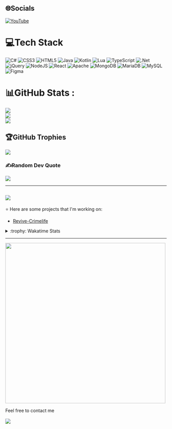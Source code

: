
## 🌐Socials
[![YouTube](https://img.shields.io/badge/YouTube-%23FF0000.svg?logo=YouTube&logoColor=white)](https://youtube.com/c/Japaner) 

# 💻Tech Stack
![C#](https://img.shields.io/badge/c%23-%23239120.svg?style=for-the-badge&logo=c-sharp&logoColor=white) ![CSS3](https://img.shields.io/badge/css3-%231572B6.svg?style=for-the-badge&logo=css3&logoColor=white) ![HTML5](https://img.shields.io/badge/html5-%23E34F26.svg?style=for-the-badge&logo=html5&logoColor=white) ![Java](https://img.shields.io/badge/java-%23ED8B00.svg?style=for-the-badge&logo=java&logoColor=white) ![Kotlin](https://img.shields.io/badge/kotlin-%230095D5.svg?style=for-the-badge&logo=kotlin&logoColor=white) ![Lua](https://img.shields.io/badge/lua-%232C2D72.svg?style=for-the-badge&logo=lua&logoColor=white) ![TypeScript](https://img.shields.io/badge/typescript-%23007ACC.svg?style=for-the-badge&logo=typescript&logoColor=white) ![.Net](https://img.shields.io/badge/.NET-5C2D91?style=for-the-badge&logo=.net&logoColor=white) ![jQuery](https://img.shields.io/badge/jquery-%230769AD.svg?style=for-the-badge&logo=jquery&logoColor=white) ![NodeJS](https://img.shields.io/badge/node.js-6DA55F?style=for-the-badge&logo=node.js&logoColor=white) ![React](https://img.shields.io/badge/react-%2320232a.svg?style=for-the-badge&logo=react&logoColor=%2361DAFB) ![Apache](https://img.shields.io/badge/apache-%23D42029.svg?style=for-the-badge&logo=apache&logoColor=white) ![MongoDB](https://img.shields.io/badge/MongoDB-%234ea94b.svg?style=for-the-badge&logo=mongodb&logoColor=white) ![MariaDB](https://img.shields.io/badge/MariaDB-003545?style=for-the-badge&logo=mariadb&logoColor=white) ![MySQL](https://img.shields.io/badge/mysql-%2300f.svg?style=for-the-badge&logo=mysql&logoColor=white) 	![Figma](https://img.shields.io/badge/figma-%23F24E1E.svg?style=for-the-badge&logo=figma&logoColor=white)
# 📊GitHub Stats :
![](https://github-readme-stats.vercel.app/api?username=Japaner&theme=dark&hide_border=false&include_all_commits=false&count_private=false)<br/>
![](https://github-readme-streak-stats.herokuapp.com/?user=Japaner&theme=dark&hide_border=false)<br/>
![](https://github-readme-stats.vercel.app/api/top-langs/?username=Japaner&theme=dark&hide_border=false&include_all_commits=false&count_private=false&layout=compact)

## 🏆GitHub Trophies
![](https://github-trophies.vercel.app/?username=Japaner&theme=onedark&no-frame=false&no-bg=false&margin-w=4)

### ✍️Random Dev Quote
![](https://quotes-github-readme.vercel.app/api?type=vetical&theme=dark)

---
[![](https://visitcount.itsvg.in/api?id=Japaner&icon=1&color=1)](https://visitcount.itsvg.in)
---

:star: Here are some projects that I'm working on:
- [Revive-Crimelife]([https://beta.moe.team](https://discord.gg/BTwk3BDqmh))

<details>
<summary>:trophy: Wakatime Stats</summary>
<img src="https://github-readme-stats.vercel.app/api/wakatime?username=Japaner&bg_color=00000000">
</details>

---
<img src="https://img.anili.st/user/6345425" width="500">

Feel free to contact me
<br><br>
<a href="https://discordapp.com/users/636648002236317745" target="_blank"><img src="https://img.shields.io/badge/Discord-%235865F2.svg?style=for-the-badge&logo=discord&logoColor=white"></a>
